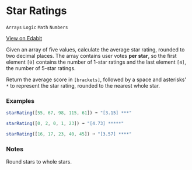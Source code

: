 # Star Ratings

`Arrays` `Logic` `Math` `Numbers`

[View on Edabit](https://edabit.com/challenge/BpLG59eieSYarDfZj)

Given an array of five values, calculate the average star rating, rounded to two decimal places. The array contains user votes **per star**, so the first element `[0]` contains the number of 1-star ratings and the last element `[4]`, the number of 5-star ratings.

Return the average score in `[brackets]`, followed by a space and asterisks' `*` to represent the star rating, rounded to the nearest whole star.

### Examples

```js
starRating([55, 67, 98, 115, 61]) ➞ "[3.15] ***"

starRating([0, 2, 0, 1, 23]) ➞ "[4.73] *****"

starRating([16, 17, 23, 40, 45]) ➞ "[3.57] ****"
```

### Notes

Round stars to whole stars.
